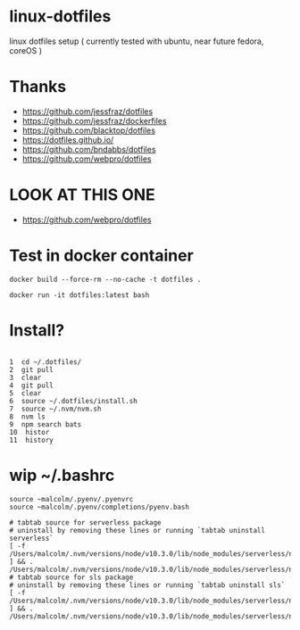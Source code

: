 # linux-dotfiles
linux dotfiles setup ( currently tested with ubuntu, near future fedora, coreOS )


# Thanks
- https://github.com/jessfraz/dotfiles
- https://github.com/jessfraz/dockerfiles
- https://github.com/blacktop/dotfiles
- https://dotfiles.github.io/
- https://github.com/bndabbs/dotfiles
- https://github.com/webpro/dotfiles



# LOOK AT THIS ONE

- https://github.com/webpro/dotfiles


# Test in docker container

```
docker build --force-rm --no-cache -t dotfiles .

docker run -it dotfiles:latest bash
```


# Install?

```

1  cd ~/.dotfiles/
2  git pull
3  clear
4  git pull
5  clear
6  source ~/.dotfiles/install.sh
7  source ~/.nvm/nvm.sh
8  nvm ls
9  npm search bats
10  histor
11  history

```


# wip ~/.bashrc

```
source ~malcolm/.pyenv/.pyenvrc
source ~malcolm/.pyenv/completions/pyenv.bash

# tabtab source for serverless package
# uninstall by removing these lines or running `tabtab uninstall serverless`
[ -f /Users/malcolm/.nvm/versions/node/v10.3.0/lib/node_modules/serverless/node_modules/tabtab/.completions/serverless.bash ] && . /Users/malcolm/.nvm/versions/node/v10.3.0/lib/node_modules/serverless/node_modules/tabtab/.completions/serverless.bash
# tabtab source for sls package
# uninstall by removing these lines or running `tabtab uninstall sls`
[ -f /Users/malcolm/.nvm/versions/node/v10.3.0/lib/node_modules/serverless/node_modules/tabtab/.completions/sls.bash ] && . /Users/malcolm/.nvm/versions/node/v10.3.0/lib/node_modules/serverless/node_modules/tabtab/.completions/sls.bash
```
